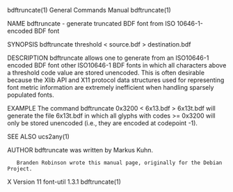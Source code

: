bdftruncate(1)                                                                   General Commands Manual                                                                   bdftruncate(1)

NAME
       bdftruncate - generate truncated BDF font from ISO 10646-1-encoded BDF font

SYNOPSIS
       bdftruncate threshold < source.bdf > destination.bdf

DESCRIPTION
       bdftruncate allows one to generate from an ISO10646-1 encoded BDF font other ISO10646-1 BDF fonts in which all characters above a threshold code value are stored unencoded.  This
       is often desirable because the Xlib API and X11 protocol data structures used for representing font metric information are extremely inefficient when handling sparsely  populated
       fonts.

EXAMPLE
       The command
              bdftruncate 0x3200 < 6x13.bdf > 6x13t.bdf
       will generate the file 6x13t.bdf in which all glyphs with codes >= 0x3200 will only be stored unencoded (i.e., they are encoded at codepoint -1).

SEE ALSO
       ucs2any(1)

AUTHOR
       bdftruncate was written by Markus Kuhn.

       Branden Robinson wrote this manual page, originally for the Debian Project.

X Version 11                                                                         font-util 1.3.1                                                                       bdftruncate(1)
